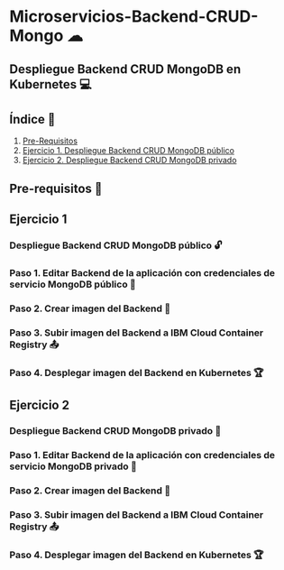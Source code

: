 # Microservicios-Backend-CRUD-Mongo ☁
## Despliegue Backend CRUD MongoDB en Kubernetes 💻

## Índice  📰
1. [Pre-Requisitos](#Pre-Requisitos-pencil)
2. [Ejercicio 1. Despliegue Backend CRUD MongoDB público](#Ejercicio-1)
3. [Ejercicio 2. Despliegue Backend CRUD MongoDB privado](#Ejercicio-2)

## Pre-requisitos :pencil:

## Ejercicio 1
### Despliegue Backend CRUD MongoDB público 🔓
### Paso 1. Editar Backend de la aplicación con credenciales de servicio MongoDB público 📝
### Paso 2. Crear imagen del Backend 📱
### Paso 3. Subir imagen del Backend a IBM Cloud Container Registry 📤
### Paso 4. Desplegar imagen del Backend en Kubernetes 🏆


## Ejercicio 2
### Despliegue Backend CRUD MongoDB privado 🔐
### Paso 1. Editar Backend de la aplicación con credenciales de servicio MongoDB privado 📝
### Paso 2. Crear imagen del Backend 📱
### Paso 3. Subir imagen del Backend a IBM Cloud Container Registry 📤
### Paso 4. Desplegar imagen del Backend en Kubernetes 🏆
